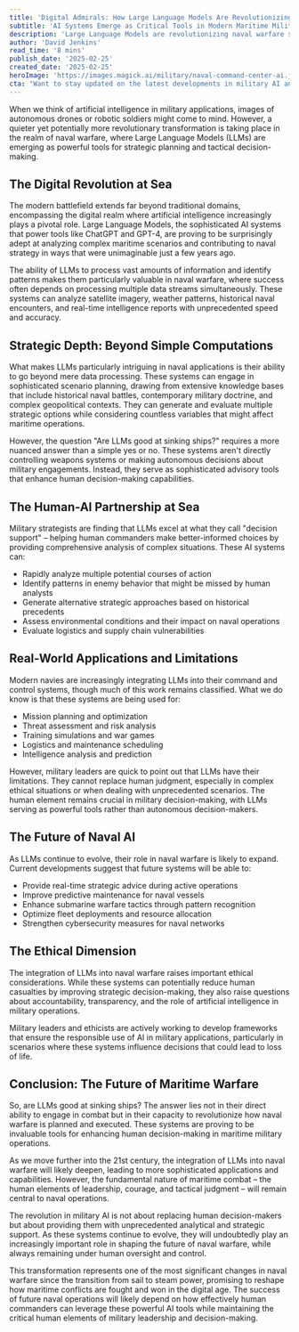 ```yaml
---
title: 'Digital Admirals: How Large Language Models Are Revolutionizing Naval Warfare Strategy'
subtitle: 'AI Systems Emerge as Critical Tools in Modern Maritime Military Operations'
description: 'Large Language Models are revolutionizing naval warfare strategy by serving as sophisticated advisory tools for military decision-making. These AI systems excel at analyzing complex maritime scenarios, processing multiple data streams, and providing comprehensive strategic analysis, while maintaining human oversight in critical military operations.'
author: 'David Jenkins'
read_time: '8 mins'
publish_date: '2025-02-25'
created_date: '2025-02-25'
heroImage: 'https://images.magick.ai/military/naval-command-center-ai.jpg'
cta: "Want to stay updated on the latest developments in military AI and naval technology? Follow us on LinkedIn for expert insights and analysis on the future of maritime warfare."
---
```


When we think of artificial intelligence in military applications, images of autonomous drones or robotic soldiers might come to mind. However, a quieter yet potentially more revolutionary transformation is taking place in the realm of naval warfare, where Large Language Models (LLMs) are emerging as powerful tools for strategic planning and tactical decision-making.

## The Digital Revolution at Sea

The modern battlefield extends far beyond traditional domains, encompassing the digital realm where artificial intelligence increasingly plays a pivotal role. Large Language Models, the sophisticated AI systems that power tools like ChatGPT and GPT-4, are proving to be surprisingly adept at analyzing complex maritime scenarios and contributing to naval strategy in ways that were unimaginable just a few years ago.

The ability of LLMs to process vast amounts of information and identify patterns makes them particularly valuable in naval warfare, where success often depends on processing multiple data streams simultaneously. These systems can analyze satellite imagery, weather patterns, historical naval encounters, and real-time intelligence reports with unprecedented speed and accuracy.

## Strategic Depth: Beyond Simple Computations

What makes LLMs particularly intriguing in naval applications is their ability to go beyond mere data processing. These systems can engage in sophisticated scenario planning, drawing from extensive knowledge bases that include historical naval battles, contemporary military doctrine, and complex geopolitical contexts. They can generate and evaluate multiple strategic options while considering countless variables that might affect maritime operations.

However, the question "Are LLMs good at sinking ships?" requires a more nuanced answer than a simple yes or no. These systems aren't directly controlling weapons systems or making autonomous decisions about military engagements. Instead, they serve as sophisticated advisory tools that enhance human decision-making capabilities.

## The Human-AI Partnership at Sea

Military strategists are finding that LLMs excel at what they call "decision support" – helping human commanders make better-informed choices by providing comprehensive analysis of complex situations. These AI systems can:

- Rapidly analyze multiple potential courses of action
- Identify patterns in enemy behavior that might be missed by human analysts
- Generate alternative strategic approaches based on historical precedents
- Assess environmental conditions and their impact on naval operations
- Evaluate logistics and supply chain vulnerabilities

## Real-World Applications and Limitations

Modern navies are increasingly integrating LLMs into their command and control systems, though much of this work remains classified. What we do know is that these systems are being used for:

- Mission planning and optimization
- Threat assessment and risk analysis
- Training simulations and war games
- Logistics and maintenance scheduling
- Intelligence analysis and prediction

However, military leaders are quick to point out that LLMs have their limitations. They cannot replace human judgment, especially in complex ethical situations or when dealing with unprecedented scenarios. The human element remains crucial in military decision-making, with LLMs serving as powerful tools rather than autonomous decision-makers.

## The Future of Naval AI

As LLMs continue to evolve, their role in naval warfare is likely to expand. Current developments suggest that future systems will be able to:

- Provide real-time strategic advice during active operations
- Improve predictive maintenance for naval vessels
- Enhance submarine warfare tactics through pattern recognition
- Optimize fleet deployments and resource allocation
- Strengthen cybersecurity measures for naval networks

## The Ethical Dimension

The integration of LLMs into naval warfare raises important ethical considerations. While these systems can potentially reduce human casualties by improving strategic decision-making, they also raise questions about accountability, transparency, and the role of artificial intelligence in military operations.

Military leaders and ethicists are actively working to develop frameworks that ensure the responsible use of AI in military applications, particularly in scenarios where these systems influence decisions that could lead to loss of life.

## Conclusion: The Future of Maritime Warfare

So, are LLMs good at sinking ships? The answer lies not in their direct ability to engage in combat but in their capacity to revolutionize how naval warfare is planned and executed. These systems are proving to be invaluable tools for enhancing human decision-making in maritime military operations.

As we move further into the 21st century, the integration of LLMs into naval warfare will likely deepen, leading to more sophisticated applications and capabilities. However, the fundamental nature of maritime combat – the human elements of leadership, courage, and tactical judgment – will remain central to naval operations.

The revolution in military AI is not about replacing human decision-makers but about providing them with unprecedented analytical and strategic support. As these systems continue to evolve, they will undoubtedly play an increasingly important role in shaping the future of naval warfare, while always remaining under human oversight and control.

This transformation represents one of the most significant changes in naval warfare since the transition from sail to steam power, promising to reshape how maritime conflicts are fought and won in the digital age. The success of future naval operations will likely depend on how effectively human commanders can leverage these powerful AI tools while maintaining the critical human elements of military leadership and decision-making.